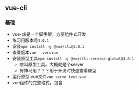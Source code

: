 ## vue-cli

### 基础

- vue-cli是一个脚手架，方便组件式开发
- 练习用版本号`3.0.1`
- 安装`npm install -g @vue/cli@3.0.1`
- 查看版本`vue --version`
- 安装原型工具`npm install -g @vue/cli-service-global@3.0.1`
  - 啥叫原型工具。大概就是个server
  - 有神马用？？？用于开发时快速查看原型
- 运行原型.vue文件`vue serve test.vue`
- vue组件的完整格式，包含<template><script><style>的.vue文件

### v-cli项目

- 创建项目`vue create hello-world`
- vue-cli适合开发SPA，开发多页面应用使用vue-cli会需要安装很多其他插件，麻烦